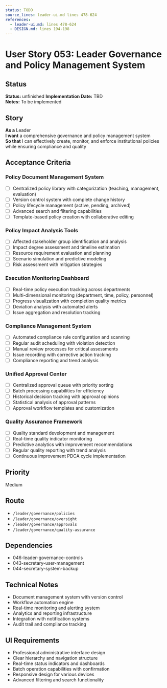 ```yaml
---
status: TODO
source_lines: leader-ui.md lines 478-624
references:
  - leader-ui.md: lines 478-624
  - DESIGN.md: lines 194-198
---
```

# User Story 053: Leader Governance and Policy Management System

## Status
**Status:** unfinished
**Implementation Date:** TBD  
**Notes:** To be implemented

## Story
**As a** Leader  
**I want** a comprehensive governance and policy management system  
**So that** I can effectively create, monitor, and enforce institutional policies while ensuring compliance and quality

## Acceptance Criteria

### Policy Document Management System
- [ ] Centralized policy library with categorization (teaching, management, evaluation)
- [ ] Version control system with complete change history
- [ ] Policy lifecycle management (active, pending, archived)
- [ ] Advanced search and filtering capabilities
- [ ] Template-based policy creation with collaborative editing

### Policy Impact Analysis Tools
- [ ] Affected stakeholder group identification and analysis
- [ ] Impact degree assessment and timeline estimation
- [ ] Resource requirement evaluation and planning
- [ ] Scenario simulation and predictive modeling
- [ ] Risk assessment with mitigation strategies

### Execution Monitoring Dashboard
- [ ] Real-time policy execution tracking across departments
- [ ] Multi-dimensional monitoring (department, time, policy, personnel)
- [ ] Progress visualization with completion quality metrics
- [ ] Deviation analysis with automated alerts
- [ ] Issue aggregation and resolution tracking

### Compliance Management System
- [ ] Automated compliance rule configuration and scanning
- [ ] Regular audit scheduling with violation detection
- [ ] Manual review processes for critical assessments
- [ ] Issue recording with corrective action tracking
- [ ] Compliance reporting and trend analysis

### Unified Approval Center
- [ ] Centralized approval queue with priority sorting
- [ ] Batch processing capabilities for efficiency
- [ ] Historical decision tracking with approval opinions
- [ ] Statistical analysis of approval patterns
- [ ] Approval workflow templates and customization

### Quality Assurance Framework
- [ ] Quality standard development and management
- [ ] Real-time quality indicator monitoring
- [ ] Predictive analytics with improvement recommendations
- [ ] Regular quality reporting with trend analysis
- [ ] Continuous improvement PDCA cycle implementation

## Priority
Medium

## Route
- `/leader/governance/policies`
- `/leader/governance/oversight`
- `/leader/governance/approvals`
- `/leader/governance/quality-assurance`

## Dependencies
- 046-leader-governance-controls
- 043-secretary-user-management
- 044-secretary-system-backup

## Technical Notes
- Document management system with version control
- Workflow automation engine
- Real-time monitoring and alerting system
- Analytics and reporting infrastructure
- Integration with notification systems
- Audit trail and compliance tracking

## UI Requirements
- Professional administrative interface design
- Clear hierarchy and navigation structure
- Real-time status indicators and dashboards
- Batch operation capabilities with confirmation
- Responsive design for various devices
- Advanced filtering and search functionality
